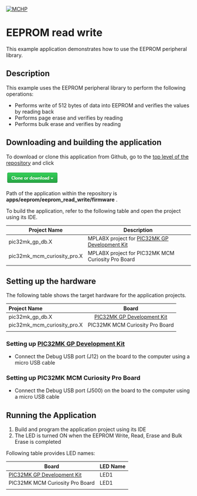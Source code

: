 [![MCHP](https://www.microchip.com/ResourcePackages/Microchip/assets/dist/images/logo.png)](https://www.microchip.com)

# EEPROM read write

This example application demonstrates how to use the EEPROM peripheral library.

## Description

This example uses the EEPROM peripheral library to perform the following operations:

- Performs write of 512 bytes of data into EEPROM and verifies the values by reading back
- Performs page erase and verifies by reading
- Performs bulk erase and verifies by reading

## Downloading and building the application

To download or clone this application from Github, go to the [top level of the repository](https://github.com/Microchip-MPLAB-Harmony/csp_apps_pic32mk) and click

![clone](../../../docs/images/clone.png)

Path of the application within the repository is **apps/eeprom/eeprom_read_write/firmware** .

To build the application, refer to the following table and open the project using its IDE.

| Project Name      | Description                                    |
| ----------------- | ---------------------------------------------- |
| pic32mk_gp_db.X | MPLABX project for [PIC32MK GP Development Kit](https://www.microchip.com/developmenttools/ProductDetails/dm320106) |
| pic32mk_mcm_curiosity_pro.X | MPLABX project for PIC32MK MCM Curiosity Pro Board |
|||

## Setting up the hardware

The following table shows the target hardware for the application projects.

| Project Name| Board|
|:---------|:---------:|
| pic32mk_gp_db.X | [PIC32MK GP Development Kit](https://www.microchip.com/developmenttools/ProductDetails/dm320106) |
| pic32mk_mcm_curiosity_pro.X | PIC32MK MCM Curiosity Pro Board |
|||

### Setting up [PIC32MK GP Development Kit](https://www.microchip.com/developmenttools/ProductDetails/dm320106)

- Connect the Debug USB port (J12) on the board to the computer using a micro USB cable


### Setting up PIC32MK MCM Curiosity Pro Board

- Connect the Debug USB port (J500) on the board to the computer using a micro USB cable


## Running the Application

1. Build and program the application project using its IDE
2. The LED is turned ON when the EEPROM Write, Read, Erase and Bulk Erase is completed

Following table provides LED names:

| Board      | LED Name |
| ---------- |--------- |
|  [PIC32MK GP Development Kit](https://www.microchip.com/developmenttools/ProductDetails/dm320106)  | LED1 |
|  PIC32MK MCM Curiosity Pro Board  | LED1  |
||||
